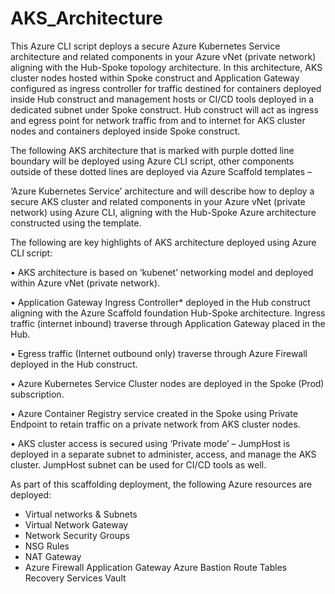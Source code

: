 # AKS_Architecture

This Azure CLI script deploys a secure Azure Kubernetes Service architecture and related components in your Azure vNet (private network) aligning with the Hub-Spoke topology architecture. In this architecture, AKS cluster nodes hosted within Spoke construct and Application Gateway configured as ingress controller for traffic destined for containers deployed inside Hub construct and management hosts or CI/CD tools deployed in a dedicated subnet under Spoke construct. Hub construct will act as ingress and egress point for network traffic from and to internet for AKS cluster nodes and containers deployed inside Spoke construct. 

The following AKS architecture that is marked with purple dotted line boundary will be deployed using Azure CLI script, other components outside of these dotted lines are deployed via Azure Scaffold templates –



‘Azure Kubernetes Service’ architecture and will describe how to deploy a secure AKS cluster and related components in your Azure vNet (private network) using Azure CLI, aligning with the Hub-Spoke Azure architecture constructed using the template.

The following are key highlights of AKS architecture deployed using Azure CLI script:

• AKS architecture is based on ‘kubenet’ networking model and deployed within Azure vNet (private network).

• Application Gateway Ingress Controller* deployed in the Hub construct aligning with the Azure Scaffold foundation Hub-Spoke architecture. Ingress traffic (internet inbound) traverse through Application Gateway placed in the Hub.

• Egress traffic (Internet outbound only) traverse through Azure Firewall deployed in the Hub construct.

• Azure Kubernetes Service Cluster nodes are deployed in the Spoke (Prod) subscription.

• Azure Container Registry service created in the Spoke using Private Endpoint to retain traffic on a private network from AKS cluster nodes.

• AKS cluster access is secured using ‘Private mode’ – JumpHost is deployed in a separate subnet to administer, access, and manage the AKS cluster. JumpHost subnet can be used for CI/CD tools as well.


As part of this scaffolding deployment, the following Azure resources are deployed:

* Virtual networks & Subnets
* Virtual Network Gateway
* Network Security Groups
* NSG Rules
* NAT Gateway
* Azure Firewall
Application Gateway
Azure Bastion
Route Tables
Recovery Services Vault